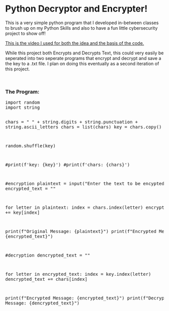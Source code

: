 <h1>Python Decryptor and Encrypter!</h1>
<p>This is a very simple python program that I developed in-between classes to brush up on my Python Skills and also to have a fun little cybersecurity project to show off!</p>
<a href="https://www.youtube.com/watch?v=vsLBErLWBhA&t=444s">This is the video I used for both the idea and the basis of the code.</a>
<p>While this project both Encrypts and Decrypts Text, this could very easily be seperated into two seperate programs that encrypt and decrypt and save a the key to a .txt file. I plan on doing this eventually as a second iteration of this project.</p>
<br>
<h3>The Program:</h3>
<pre>import random
import string

chars = " " + string.digits + string.punctuation + string.ascii_letters
chars = list(chars)
key = chars.copy()

random.shuffle(key)

#print(f'key: {key}')
#print(f'chars: {chars}')


#encryption
plaintext = input("Enter the text to be encypted: ")
encrypted_text = ""

for letter in plaintext:
    index = chars.index(letter)
    encrypted_text += key[index]

print(f"Original Message: {plaintext}")
print(f"Encrypted Message: {encrypted_text}")

#decryption
dencrypted_text = ""

for letter in encrypted_text:
    index = key.index(letter)
    dencrypted_text += chars[index]

print(f"Encrypted Message: {encrypted_text}")
print(f"Decrypted Message: {dencrypted_text}")
</pre>
